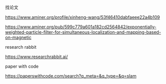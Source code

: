 找论文

https://www.aminer.org/profile/xinheng-wang/53f46410dabfaeee22a4b109

https://www.aminer.org/pub/599c779a601a182cd2564842/exponentially-weighted-particle-filter-for-simultaneous-localization-and-mapping-based-on-magnetic

research rabbit

https://www.researchrabbit.ai/

paper with code

https://paperswithcode.com/search?q_meta=&q_type=&q=slam
